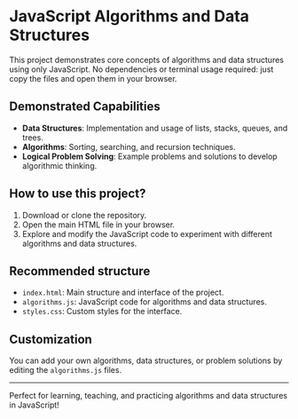 # JavaScript Algorithms and Data Structures

This project demonstrates core concepts of algorithms and data structures using only JavaScript. No dependencies or terminal usage required: just copy the files and open them in your browser.

## Demonstrated Capabilities
- **Data Structures**: Implementation and usage of lists, stacks, queues, and trees.
- **Algorithms**: Sorting, searching, and recursion techniques.
- **Logical Problem Solving**: Example problems and solutions to develop algorithmic thinking.

## How to use this project?
1. Download or clone the repository.
2. Open the main HTML file in your browser.
3. Explore and modify the JavaScript code to experiment with different algorithms and data structures.

## Recommended structure
- `index.html`: Main structure and interface of the project.
- `algorithms.js`: JavaScript code for algorithms and data structures.
- `styles.css`: Custom styles for the interface.

## Customization
You can add your own algorithms, data structures, or problem solutions by editing the `algorithms.js` files.

---

Perfect for learning, teaching, and practicing algorithms and data structures in JavaScript!
